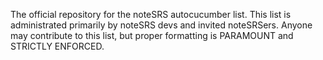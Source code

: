 The official repository for the noteSRS autocucumber list. This list is administrated primarily by noteSRS devs and invited noteSRSers. Anyone may contribute to this list, but proper formatting is PARAMOUNT and STRICTLY ENFORCED. 
